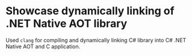 # Showcase dynamically linking of .NET Native AOT library

Used `clang` for compiling and dynamically linking C# library into C# .NET Native AOT and C application.
